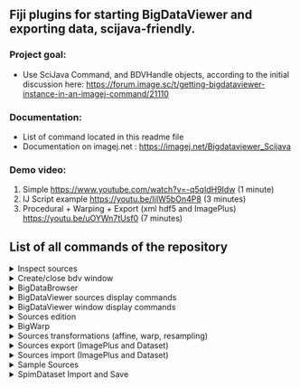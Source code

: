 ## Fiji plugins for starting BigDataViewer and exporting data, scijava-friendly.

### Project goal:
* Use SciJava Command, and BDVHandle objects, according to the initial discussion here: https://forum.image.sc/t/getting-bigdataviewer-instance-in-an-imagej-command/21110

### Documentation:
* List of command located in this readme file
* Documentation on imagej.net : https://imagej.net/Bigdataviewer_Scijava

### Demo video:

1. Simple https://www.youtube.com/watch?v=-q5qIdH9Idw (1 minute)
2. IJ Script example https://youtu.be/IjIW5bOn4P8 (3 minutes) 
3. Procedural + Warping + Export (xml hdf5 and ImagePlus) https://youtu.be/uOYWn7tUsf0 (7 minutes) 

## List of all commands of the repository

<details>
 <summary>Inspect sources</summary>

## [BdvSourcesInspect](https://github.com/BIOP/bigdataviewer_scijava/tree/master/src/main/java/ch/epfl/biop/bdv/scijava/command/BdvSourcesInspect.java) [BDV_SciJava>Bdv>Inspect BDV Sources]
Prints in the console informations about a bdv source.
Looks recursively through wrapped sources in order to understand the logic behind a source which could have been loaded from a dataset, affinetransformed, warped, affinetransformed again...
### Input
* [BdvHandle] **bdvh**:Input Bdv Window
* [boolean] **getFullInformations**:
* [String] **sourceIndexString**:Indexes ('0,3:5'), of the sources to inspect
* [int] **timepoint**:

</details>

<details>
 <summary>Create/close bdv window</summary>
 
## [BdvWindowCreate](https://github.com/BIOP/bigdataviewer_scijava/tree/master/src/main/java/ch/epfl/biop/bdv/scijava/command/BdvWindowCreate.java) [BDV_SciJava>Bdv>Create Empty BDV Frame]
Creates an empty Bdv window
### Input
* [GuavaWeakCacheService] **cacheService**:
* [boolean] **is2D**:Create a 2D Bdv window
* [ObjectService] **os**:
* [double] **px**:Location and size of the view of the new Bdv window
* [double] **py**:Location and size of the view of the new Bdv window
* [double] **pz**:Location and size of the view of the new Bdv window
* [double] **s**:Location and size of the view of the new Bdv window
* [String] **windowTitle**:Title of the new Bdv window
### Output
* [BdvHandle] **bdvh**:


## [BdvWindowClose](https://github.com/BIOP/bigdataviewer_scijava/tree/master/src/main/java/ch/epfl/biop/bdv/scijava/command/display/window/BdvWindowClose.java) [BDV_SciJava>Bdv>Display>Close Bdv Window]
Close Bdv Window
Scijava Command which closes a BdvHandle window
 The convert service is used to find the BdvHandle from its String representation.
 Valid Strings are:
 - the title of the JFrame containing the ViewerPanel of the BdvHandle Object
 - the result of the toString() method of the BdvHandle Object (= default SciJava name)
 -> Assumes the Bdv is containing within a single JFrame
### Input
* [String] **bdvh**:Name of the Bdv Window
* [ConvertService] **cs**:

</details>

<details>
 <summary>BigDataBrowser</summary>


## [BigDataBrowserPlugInSciJava](https://github.com/BIOP/bigdataviewer_scijava/tree/master/src/main/java/ch/epfl/biop/bdv/scijava/command/BigDataBrowserPlugInSciJava.java) [BDV_SciJava>Browse BigDataServer (SciJava)]
### Input
* [CommandService] **cs**:
* [LogService] **ls**:
* [String] **serverUrl**:

</details>

<details>
 <summary>BigDataViewer sources display commands</summary>

## [BdvSourcesHide](https://github.com/BIOP/bigdataviewer_scijava/tree/master/src/main/java/ch/epfl/biop/bdv/scijava/command/display/sources/BdvSourcesHide.java) [BDV_SciJava>Bdv>Display>Hide Sources]
Hide bdv sources
Hide bdv sources. Multiple sources can be specified.
### Input
* [BdvHandle] **bdvh**:Bdv window
* [String] **sourceIndexString**:Indexes of the sources, comma separated
Multiple sources can be specified; 0,4,7 or range 3:5


## [BdvSourcesSetColor](https://github.com/BIOP/bigdataviewer_scijava/tree/master/src/main/java/ch/epfl/biop/bdv/scijava/command/display/sources/BdvSourcesSetColor.java) [BDV_SciJava>Bdv>Display>Set Sources Color]
Set the color of bdv sources
Set the color of bdv sources. Multiple sources can be specified.
### Input
* [BdvHandle] **bdvh**:Bdv Window
* [ColorRGB] **c**:Color
* [String] **sourceIndexString**:Indexes ('0,3:5'), of the sources
description test


## [BdvSourcesSetMinMax](https://github.com/BIOP/bigdataviewer_scijava/tree/master/src/main/java/ch/epfl/biop/bdv/scijava/command/display/sources/BdvSourcesSetMinMax.java) [BDV_SciJava>Bdv>Display>Set Sources Min Max Display]
Set the min and max display values of bdv sources
Set the min and max display values of bdv sources. Multiple sources can be specified.
### Input
* [BdvHandle] **bdvh**:Bdv Window
* [double] **max**:Maximum display value
* [double] **min**:Minimum display value
* [String] **sourceIndexString**:Indexes ('0,3:5'), of the sources to process


## [BdvSourcesShow](https://github.com/BIOP/bigdataviewer_scijava/tree/master/src/main/java/ch/epfl/biop/bdv/scijava/command/display/sources/BdvSourcesShow.java) [BDV_SciJava>Bdv>Display>Show Sources]
Show bdv sources
Show bdv sources. Multiple sources can be specified.
### Input
* [BdvHandle] **bdvh**:Bdv Window
* [String] **sourceIndexString**:Indexes ('0,3:5'), of the sources to process

</details>

<details>
 <summary>BigDataViewer window display commands</summary>

## [BdvWindowGetCurrentTransform](https://github.com/BIOP/bigdataviewer_scijava/tree/master/src/main/java/ch/epfl/biop/bdv/scijava/command/display/window/BdvWindowGetCurrentTransform.java) [BDV_SciJava>Bdv>Display>Get Current Location]
Get current location of Bdv window
Scijava Command which returns the current transform ( = location ) of a Bdv window
 This correspond to storing the current view of a Bdv window
 Output: an AffineTransform3D object which corresponds to the current view of the input Bdv window
 an optional name can be given in order to label this view.
 The link between the name and the affine transform is stored in the cache service
### Input
* [BdvHandle] **bdv_h**:Bdv Window
* [GuavaWeakCacheService] **cs**:
* [String] **locationName**:Label for current Bdv Location
### Output
* [AffineTransform3D] **at3D**:AffineTransform3D object which corresponds to the current view of the bdv window


## [BdvWindowRename](https://github.com/BIOP/bigdataviewer_scijava/tree/master/src/main/java/ch/epfl/biop/bdv/scijava/command/display/window/BdvWindowRename.java) [BDV_SciJava>Bdv>Display>Rename Bdv Window]
Renames a Bdv Window
Specifying a name facilitates the selection of a Bdv Window in IJ1 Macro language
### Input
* [BdvHandle] **bdvh**:Bdv Window
* [ObjectService] **os**:
* [String] **windowTitle**:New Bdv Window Title
### Output
* [BdvHandle] **bdvh**:Bdv Window


## [BdvWindowSelect](https://github.com/BIOP/bigdataviewer_scijava/tree/master/src/main/java/ch/epfl/biop/bdv/scijava/command/display/window/BdvWindowSelect.java) [BDV_SciJava>Bdv>Display>Select Bdv Window]
Puts in front/focus a Bdv Window
Useful for IJ1 Macro Language programming
### Input
* [String] **bdvh**:Name of the Bdv window
* [ConvertService] **cs**:


## [BdvWindowSetCurrentTransform](https://github.com/BIOP/bigdataviewer_scijava/tree/master/src/main/java/ch/epfl/biop/bdv/scijava/command/display/window/BdvWindowSetCurrentTransform.java) [BDV_SciJava>Bdv>Display>Set Current Location]
Set the location of the current view of a Bdv Window
Do not check whether the new view keeps a direct orthonormal view -> take care!
### Input
* [AffineTransform3D] **at3D**:Affine Transform specifying the Bdv window view location
* [BdvHandle] **bdvh**:Input Bdv Window


## [BdvWindowSynchronize](https://github.com/BIOP/bigdataviewer_scijava/tree/master/src/main/java/ch/epfl/biop/bdv/scijava/command/display/window/BdvWindowSynchronize.java) [BDV_SciJava>Bdv>Display>Synchronize 2 Bdvs]
Synchronizes the location of 2 Bdv windows
Synchronizes the location of 2 Bdv windows
 * One is the master = controlling the slave window
 * A thread checks every syncDelayInMs ms if the views are identical or not, if not, then the slave window is updated
 * The syncrnoization can be stopped temporarily thanke to the SwingSyncBdvHandleViewer class which is triggered
 * Synchronization can be chained to synchrnoize more than two viewers
### Input
* [BdvHandle] **hMaster**:Master Bdv Window
* [BdvHandle] **hSlave**:Slave Bdv Window
* [int] **syncDelayInMs**:Synchronization delay (ms)
### Output
* [SyncBdvHandle] **sbh**:


## [BdvWindowTranslateOnSource](https://github.com/BIOP/bigdataviewer_scijava/tree/master/src/main/java/ch/epfl/biop/bdv/scijava/command/display/window/BdvWindowTranslateOnSource.java) [BDV_SciJava>Bdv>Display>Translate Bdv Location On Source]
Translate the location of the Bdv window to the right corner of the specified indexed source
Translate the location of the Bdv window to the right corner of the specified indexed source
 * No rotation or scaling is attempted to fit in a better way the specified source:
 * it is not guaranteed tha the specified source is not skewed or is in the direct orientation
 * thus it's complicated to keep a direct orthonormal referential when trying to align better the bdv window and the source
 
### Input
* [BdvHandle] **bdvh**:
* [CommandService] **cs**:
* [int] **sourceIndex**:

</details>

<details>
 <summary>Sources edition</summary>

## [BdvSourcesDuplicate](https://github.com/BIOP/bigdataviewer_scijava/tree/master/src/main/java/ch/epfl/biop/bdv/scijava/command/edit/BdvSourcesDuplicate.java) [BDV_SciJava>Bdv>Edit Sources>Duplicate Sources]
Duplicate sources
Sources are duplicated by reference. So any modification of one of the duplicatedsource will affect all sources. One bug of this command is that the ConverterSetup isnot transfered -> It is not possible to change display settings (easily) on the duplicated source.


## [BdvSourcesRemove](https://github.com/BIOP/bigdataviewer_scijava/tree/master/src/main/java/ch/epfl/biop/bdv/scijava/command/edit/BdvSourcesRemove.java) [BDV_SciJava>Bdv>Edit Sources>Remove Sources]
Remove source from a Bdv Window
Removing a source can cause issue at the moment and indexation problems,especially when working with SpimData. Try to avoid this command. One optionis to create a new Bdv Window and transfer only the needed source through theBdvSourcesDuplicate command.

</details>

<details>
 <summary>BigWarp</summary>


## [BigWarpGetTransform](https://github.com/BIOP/bigdataviewer_scijava/tree/master/src/main/java/ch/epfl/biop/bdv/scijava/command/edit/register/BigWarpGetTransform.java) [BDV_SciJava>Bdv>Edit Sources>Register>Get BigWarp Transform]
Get the current transformation specified by a BigWarp instance
### Input
* [BdvHandle] **bdvh**:Input Bdv Window
### Output
* [RealTransform] **realtransform**:


## [BigWarpInitWithBdvSources](https://github.com/BIOP/bigdataviewer_scijava/tree/master/src/main/java/ch/epfl/biop/bdv/scijava/command/edit/register/BigWarpInitWithBdvSources.java) [BDV_SciJava>Bdv>Edit Sources>Register>BigWarp (SciJava)]
Initializes BigWarp using pre existing set of SourceAndConverter
Initializes BigWarp using pre existing set of SourceAndConverter
### Input
* [BdvHandle] **bdv_h_fixed**:Input Bdv Window containing fixed sources
* [BdvHandle] **bdv_h_moving**:Input Bdv Window containing moving sources
* [GuavaWeakCacheService] **cs**:
* [String] **idx_src_fixed**:Fixed source indexes ('2,3:5'), starts at 0
* [String] **idx_src_moving**:Moving source indexes ('2,3:5'), starts at 0
* [ObjectService] **os**:
### Output
* [BdvHandle] **bdvHandleP**:
* [BdvHandle] **bdvHandleQ**:

</details>

<details>
 <summary>Sources transformations (affine, warp, resampling)</summary>

## [BdvSourcesAffineTransform](https://github.com/BIOP/bigdataviewer_scijava/tree/master/src/main/java/ch/epfl/biop/bdv/scijava/command/edit/transform/BdvSourcesAffineTransform.java) [BDV_SciJava>Bdv>Edit Sources>Transform>Affine>Transform Sources (AffineTransform3D)]
Performs an affinetransform on bdv sources.
If transformInPlace is checked, then the source is transformed in place, which means that the output can be list only. If not, the transformationis made through a wrapping whithin a TransformedSource. An AffineTransform3D object should be availablewithin ObjectService to use this command in the GUI
### Input
* [AffineTransform3D] **at**:Affine Transform Matrix
* [boolean] **transformInPlace**:Transform the source in place = the original transform is lost


## [BdvSourcesAffineTransformWithString](https://github.com/BIOP/bigdataviewer_scijava/tree/master/src/main/java/ch/epfl/biop/bdv/scijava/command/edit/transform/BdvSourcesAffineTransformWithString.java) [BDV_SciJava>Bdv>Edit Sources>Transform>Affine>Transform Sources (Affine, string)]
Performs an affinetransform on bdv sources.
 If transformInPlace is checked, then the source is transformed in place, which means that the output can be list only. If not, the transformationis made through a wrapping whithin a TransformedSource. The affine transform is a 4x3 matrix separated with comma
### Input
* [String] **stringMatrix**:Affine Transform Matrix
* [boolean] **transformInPlace**:Transform the source in place = the original transform is lost


## [BdvSourcesResample](https://github.com/BIOP/bigdataviewer_scijava/tree/master/src/main/java/ch/epfl/biop/bdv/scijava/command/edit/transform/BdvSourcesResample.java) [BDV_SciJava>Bdv>Edit Sources>Transform>Resample Sources]
Resample a Bdv Source like another one
This command is useful to save any sort of source which is notsampled on a grid (procedural, warped), and to resample it ontoan appropriate grid (defined by the source template). Once resampled, the sourcecan be exported as a spim Xml Dataset, for instance.
### Input
* [BdvHandle] **bdv_dst**:Bdv Frame containing source resampling template
* [int] **idxSourceDst**:Index of the source resampling template
* [boolean] **reuseMipMaps**:Reuse mipmaps of the resampling template source


## [BdvSourcesWarp](https://github.com/BIOP/bigdataviewer_scijava/tree/master/src/main/java/ch/epfl/biop/bdv/scijava/command/edit/transform/BdvSourcesWarp.java) [BDV_SciJava>Bdv>Edit Sources>Transform>Transform Sources (realtransform)]
Takes a transform (rather not affine), and applies it on specified sources
If the transform is affine, it is preferable to use the BdvSourceAffineTransformcommand. If the transform is more general (like a Warping, typically an output of BigWarp), then this method can be used
### Input
* [RealTransform] **rt**:RealTransform object


## [CreateAffineTransformCommand](https://github.com/BIOP/bigdataviewer_scijava/tree/master/src/main/java/ch/epfl/biop/bdv/scijava/command/edit/transform/CreateAffineTransformCommand.java) [BDV_SciJava>Bdv>Edit Sources>Transform>Affine>New Affine Transform]
Creates an affine transform and makes it accessible for other commands
Affine transform is a 4x3 matrix; elements are separated by comma.
### Input
* [String] **stringMatrix**:Affine Transform Matrix
### Output
* [AffineTransform3D] **at3D**:

</details>

<details>
 <summary>Sources export (ImagePlus and Dataset)</summary>

## [BdvSourcesBdvViewToImagePlus](https://github.com/BIOP/bigdataviewer_scijava/tree/master/src/main/java/ch/epfl/biop/bdv/scijava/command/export/BdvSourcesBdvViewToImagePlus.java) [BDV_SciJava>Bdv>Export Sources>As ImagePlus]
Export a Bdv View as an ImagePlus (an AffineTransform3D is required to specify the location)
Limitations : do not work with multiple ARGB source -> please loop this command
Do not work with multiple source of multiple Pixel Type -> please loop this command
### Input
* [BdvHandle] **bdv_h**:BigDataViewer Frame
* [boolean] **ignoreSourceLut**:Ignore Source LUT (check for RGB)
* [boolean] **interpolate**:Interpolate
* [int] **mipmapLevel**:Mipmap level, 0 for highest resolution
* [double] **samplingXYInPhysicalUnit**:XY Pixel size sampling (physical unit)
* [double] **samplingZInPhysicalUnit**:Z Pixel size sampling (physical unit)
* [String] **sourceIndexString**:Source indexes ('2,3:5'), starts at 0
* [int] **timepoint**:Timepoint
* [AffineTransform3D] **transformedSourceToViewer**:BigDataViewer View (affine transform 3D)
* [boolean] **wrapMultichannelParallel**:Parallelize when exporting several channels
* [double] **xSize**:Physical Size X
* [double] **ySize**:Physical Size Y
* [double] **zSize**:Physical Size Z
### Output
* [BdvHandle] **bdv_h**:BigDataViewer Frame
* [ImagePlus] **imp**:


## [BdvSourcesCurrentBdvViewToImagePlus](https://github.com/BIOP/bigdataviewer_scijava/tree/master/src/main/java/ch/epfl/biop/bdv/scijava/command/export/BdvSourcesCurrentBdvViewToImagePlus.java) [BDV_SciJava>Bdv>Export Sources>As ImagePlus (current view)]
Export current Bdv View as an ImagePlus
Limitations : do not work with multiple ARGB source -> please loop this command
Do not work with multiple source of multiple Pixel Type -> please loop this command
### Input
* [BdvHandle] **bdv_h**:BigDataViewer Frame
* [boolean] **ignoreSourceLut**:Ignore Source LUT (check for RGB)
* [boolean] **interpolate**:Interpolate
* [boolean] **matchWindowSize**:Match bdv frame window size
* [int] **mipmapLevel**:Mipmap level, 0 for highest resolution
* [double] **samplingXYInPhysicalUnit**:XY Pixel size sampling (physical unit)
* [double] **samplingZInPhysicalUnit**:Z Pixel size sampling (physical unit)
* [String] **sourceIndexString**:Source indexes ('2,3:5'), starts at 0
* [int] **timepoint**:Timepoint
* [boolean] **wrapMultichannelParallel**:Parallelize when exporting several channels
* [double] **xSize**:Physical Size X
* [double] **ySize**:Physical Size Y
* [double] **zSize**:Physical Size Z
### Output
* [BdvHandle] **bdv_h**:BigDataViewer Frame
* [ImagePlus] **imp**:


## [BdvSourcesExportToXMLHDF5_RecomputePyramid](https://github.com/BIOP/bigdataviewer_scijava/tree/master/src/main/java/ch/epfl/biop/bdv/scijava/command/export/BdvSourcesExportToXMLHDF5_RecomputePyramid.java) [BDV_SciJava>Bdv>Export Sources>As Xml/Hdf5 SpimDataset]
Export a set of Sources into a new Xml/Hdf5 bdv dataset
Mipmaps are recomputed. Do not work with RGB images. Other pixel types are truncated to their int value between 0 and 65535
### Input
* [boolean] **autoMipMap**:
* [BdvHandle] **bdvh**:BigDataViewer Frame
* [boolean] **convertToUnsignedShortType**:
* [int] **nThreads**:
* [int] **nTimePointBegin**:
* [int] **nTimePointEnd**:
* [int] **scaleFactor**:
* [String] **sourceIndexString**:Sources to save ('2,3:5'), starts at 0
* [int] **subDivX**:
* [int] **subDivY**:
* [int] **subDivZ**:
* [boolean] **tryMergeIntoChannelWheneverPossible**:
* [File] **xmlFile**:
### Output
* [AbstractSpimData] **spimData**:

</details>

<details>
 <summary>Sources import (ImagePlus and Dataset)</summary>

## [BdvAppendImagePlus](https://github.com/BIOP/bigdataviewer_scijava/tree/master/src/main/java/ch/epfl/biop/bdv/scijava/command/open/BdvAppendImagePlus.java) [BDV_SciJava>Bdv>Put Sources>Current IJ1 Image (buggy) []]
plugin to append the current image in a bdv window
### Input
* [BdvHandle] **bdv_h**:
* [ImagePlus] **curr**:
### Output
* [BdvHandle] **bdv_h**:


## [BdvAppendImgPlus](https://github.com/BIOP/bigdataviewer_scijava/tree/master/src/main/java/ch/epfl/biop/bdv/scijava/command/open/BdvAppendImgPlus.java) [BDV_SciJava>Bdv>Put Sources>Current IJ1 Image [ImgLib2]]
plugin to append the current image in a bdv window, using ImgLib2 wrapping (limited)
### Input
* [BdvHandle] **bdv_h**:BigDataViewer Frame
* [ImgPlus] **img**:
### Output
* [BdvHandle] **bdv_h**:BigDataViewer Frame


## [BdvAppendSpimData](https://github.com/BIOP/bigdataviewer_scijava/tree/master/src/main/java/ch/epfl/biop/bdv/scijava/command/open/BdvAppendSpimData.java) [BDV_SciJava>Bdv>Put Sources>SpimDataset]
Plugin to append a spimdata dataset into a bdv window. A Spimdataset should be present in the ObjectService for this command to work. Use Spimdata commandfor that beforehand.
### Input
* [BdvHandle] **bdv_h**:
* [GuavaWeakCacheService] **cs**:
* [AbstractSpimData] **spimData**:Input Spimdataset
### Output
* [BdvHandle] **bdv_h**:


## [BdvAppendWithSciFIO](https://github.com/BIOP/bigdataviewer_scijava/tree/master/src/main/java/ch/epfl/biop/bdv/scijava/command/open/BdvAppendWithSciFIO.java) [BDV_SciJava>Bdv>Put Sources>Image File [SCIFIO]]
Command which opens a file using SciFIO and appends it into in a bdv window.
### Input
* [BdvHandle] **bdv_h**:BigDataViewer Frame
* [File] **file**:Image File
* [String] **sourceIndexString**:Source indexes ('2,3:5'), starts at 0
### Output
* [BdvHandle] **bdv_h**:BigDataViewer Frame

</details>

<details>
 <summary>Sample Sources</summary>

## [GrayMandelbrotCommand](https://github.com/BIOP/bigdataviewer_scijava/tree/master/src/main/java/ch/epfl/biop/bdv/scijava/command/open/samples/GrayMandelbrotCommand.java) [BDV_SciJava>Bdv>Put Sources>Samples>Bdv example source - Fractal (Gray)]
Adds the mandelbrot set into a bdv window ( gray level  between 0 and 255)
### Input
* [BdvHandle] **bdv_h**:BigDataViewer Frame
### Output
* [BdvHandle] **bdv_h**:BigDataViewer Frame


## [GrayWave3DSampleCommand](https://github.com/BIOP/bigdataviewer_scijava/tree/master/src/main/java/ch/epfl/biop/bdv/scijava/command/open/samples/GrayWave3DSampleCommand.java) [BDV_SciJava>Bdv>Put Sources>Samples>Bdv example source - Wave 3D (Gray)]
Procedurally generated wave3d image, gray levels.
### Input
* [BdvHandle] **bdv_h**:BigDataViewer Frame
* [ConvertService] **cs**:
### Output
* [BdvHandle] **bdv_h**:BigDataViewer Frame


## [MandelbrotCommand](https://github.com/BIOP/bigdataviewer_scijava/tree/master/src/main/java/ch/epfl/biop/bdv/scijava/command/open/samples/MandelbrotCommand.java) [BDV_SciJava>Bdv>Put Sources>Samples>Bdv example source - Fractal ]
Adds the mandelbrot set into a bdv window with a lookuptable
### Input
* [BdvHandle] **bdv_h**:BigDataViewer Frame
* [String] **choice**:LUT name
* [ConvertService] **cs**:
* [LUTService] **lutService**:
* [ColorTable] **table**:LUT
### Output
* [BdvHandle] **bdv_h**:BigDataViewer Frame


## [VoronoiLabel3DCommand](https://github.com/BIOP/bigdataviewer_scijava/tree/master/src/main/java/ch/epfl/biop/bdv/scijava/command/open/samples/VoronoiLabel3DCommand.java) [BDV_SciJava>Bdv>Put Sources>Samples>Bdv example source - Voronoi Label 3D]
Random 3D points defining voronoi cells, in 3D.
### Input
* [BdvHandle] **bdv_h**:BigDataViewer Frame
* [boolean] **computeImageBeforeDisplay**:Compute image before displaying it (avoid for big image)
* [int] **numLabels**:Number of Random Points = number of voronoi cells
* [int] **sx**:Number of Pixels in X
* [int] **sy**:Number of Pixels in Y
* [int] **sz**:Number of Pixels in Z
### Output
* [BdvHandle] **bdv_h**:BigDataViewer Frame


## [Wave3DSampleCommand](https://github.com/BIOP/bigdataviewer_scijava/tree/master/src/main/java/ch/epfl/biop/bdv/scijava/command/open/samples/Wave3DSampleCommand.java) [BDV_SciJava>Bdv>Put Sources>Samples>Bdv example source - Wave 3D]
Procedurally generated wave3d image, with a lookuptable.
### Input
* [BdvHandle] **bdv_h**:BigDataViewer Frame
* [String] **choice**:LUT name
* [ConvertService] **cs**:
* [LUTService] **lutService**:
* [ColorTable] **table**:LUT
### Output
* [BdvHandle] **bdv_h**:BigDataViewer Frame

</details>

<details>
 <summary>SpimDataset Import and Save</summary>

## [SpimdatasetOpenBigDataServer](https://github.com/BIOP/bigdataviewer_scijava/tree/master/src/main/java/ch/epfl/biop/bdv/scijava/command/spimdata/SpimdatasetOpenBigDataServer.java) [BDV_SciJava>SpimDataset>Open>SpimDataset [BigDataServer]]
Command that opens a Spimdata dataset from a BigDataServer. Click on Show to display it.
### Input
* [String] **datasetName**:Dataset Name
* [String] **urlServer**:Big Data Server URL
### Output
* [AbstractSpimData] **spimData**:


## [SpimdatasetOpenImaris](https://github.com/BIOP/bigdataviewer_scijava/tree/master/src/main/java/ch/epfl/biop/bdv/scijava/command/spimdata/SpimdatasetOpenImaris.java) [BDV_SciJava>SpimDataset>Open>SpimDataset [Imaris File]]
Command that opens a Spimdata dataset from an Imaris file. Click on Show to display it.
### Input
* [BdvHandle] **bdv_h**:BigDataViewer Frame
* [boolean] **createNewWindow**:Open in new BigDataViewer window
* [GuavaWeakCacheService] **cs**:
* [File] **file**:Imaris File
### Output
* [BdvHandle] **bdv_h**:BigDataViewer Frame
* [AbstractSpimData] **spimData**:


## [SpimdatasetOpenXML](https://github.com/BIOP/bigdataviewer_scijava/tree/master/src/main/java/ch/epfl/biop/bdv/scijava/command/spimdata/SpimdatasetOpenXML.java) [BDV_SciJava>SpimDataset>Open>SpimDataset [XML File]]
Command that opens a Spimdata dataset from a xml Spimdata file. Click on Show to display it.
### Input
* [File] **file**:XML File
### Output
* [AbstractSpimData] **sd**:


## [SpimdatasetSave](https://github.com/BIOP/bigdataviewer_scijava/tree/master/src/main/java/ch/epfl/biop/bdv/scijava/command/spimdata/SpimdatasetSave.java) [BDV_SciJava>SpimDataset>Save SpimDataset]
Command that saves a Spimdata dataset object
Save a spimdata dataset. Manual transform can be pushed into thedataset by looking recursively through wrapped Source. Limitations are to be expected.Only pushing transformations from timepoint 0 at the moment
### Input
* [GuavaWeakCacheService] **cs**:
* [boolean] **pushSourceTransformationsToDataset**:
* [AbstractSpimData] **spimData**:
* [File] **xmlFileName**:


## [SpimdatasetUpdateBdvWindow](https://github.com/BIOP/bigdataviewer_scijava/tree/master/src/main/java/ch/epfl/biop/bdv/scijava/command/spimdata/SpimdatasetUpdateBdvWindow.java) [BDV_SciJava>Bdv>Display>SpimDataset>Update Bdv]
Updates the associated Bdv to a Spimdataset. If the spimdata object has been modifiedthen the transformations will be updated in the Bdv Window
### Input
* [GuavaWeakCacheService] **cs**:
* [AbstractSpimData] **spimData**:
* [int] **timePoint**:

</details>





